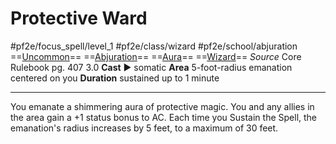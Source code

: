 # Protective Ward
#pf2e/focus_spell/level_1 #pf2e/class/wizard #pf2e/school/abjuration 
==[Uncommon](rules/traits/uncommon.md)== ==[Abjuration](rules/traits/abjuration.md)== ==[Aura](rules/traits/aura.md)== ==[Wizard](rules/traits/wizard.md)==
*Source* Core Rulebook pg. 407 3.0
**Cast** ► somatic
**Area** 5-foot-radius emanation centered on you
**Duration** sustained up to 1 minute

---
You emanate a shimmering aura of protective magic. You and any allies in the area gain a +1 status bonus to AC. Each time you Sustain the Spell, the emanation's radius increases by 5 feet, to a maximum of 30 feet.